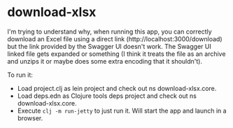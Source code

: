# download-xlsx

I'm trying to understand why, when running this app, you can correctly download an Excel file using a direct link (http://localhost:3000/download) but the link provided by the Swagger UI doesn't work. The Swagger UI linked file gets expanded or something (I think it treats the file as an archive and unzips it or maybe does some extra encoding that it shouldn't).

To run it:

 * Load project.clj as lein project and check out ns download-xlsx.core.
 * Load deps.edn as Clojure tools deps project and check out ns download-xlsx.core.
 * Execute `clj -m run-jetty` to just run it. Will start the app and launch in a browser.